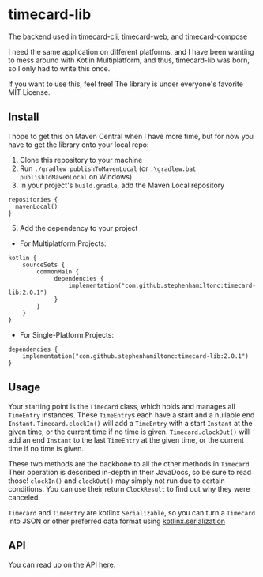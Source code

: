 # timecard-lib
The backend used in [timecard-cli](https://github.com/Stephen-Hamilton-C/timecard-cli),
[timecard-web](https://github.com/Stephen-Hamilton-C/timecard-web), and
[timecard-compose](https://github.com/Stephen-Hamilton-C/timecard-compose)

I need the same application on different platforms,
and I have been wanting to mess around with Kotlin Multiplatform,
and thus, timecard-lib was born, so I only had to write this once.

If you want to use this, feel free! The library is under everyone's favorite MIT License.

## Install
I hope to get this on Maven Central when I have more time,
but for now you have to get the library onto your local repo:
1. Clone this repository to your machine
2. Run `./gradlew publishToMavenLocal` (or `.\gradlew.bat publishToMavenLocal` on Windows)
3. In your project's `build.gradle`, add the Maven Local repository
```
repositories {
  mavenLocal()
}
```
5. Add the dependency to your project
  - For Multiplatform Projects:
  
  ```
  kotlin {
      sourceSets {
          commonMain {
               dependencies {
                   implementation("com.github.stephenhamiltonc:timecard-lib:2.0.1")
               }
          }
      }
  }
  ```

  - For Single-Platform Projects:

  ```
  dependencies {
      implementation("com.github.stephenhamiltonc:timecard-lib:2.0.1")
  }
  ```

## Usage
Your starting point is the `Timecard` class, which holds and manages all `TimeEntry` instances.
These `TimeEntry`s each have a start and a nullable end `Instant`.
`Timecard.clockIn()` will add a `TimeEntry` with a start `Instant` at the given time,
or the current time if no time is given.
`Timecard.clockOut()` will add an end `Instant` to the last `TimeEntry` at the given time,
or the current time if no time is given.

These two methods are the backbone to all the other methods in `Timecard`.
Their operation is described in-depth in their JavaDocs, so be sure to read those!
`clockIn()` and `clockOut()` may simply not run due to certain conditions.
You can use their return `ClockResult` to find out why they were canceled.

`Timecard` and `TimeEntry` are kotlinx `Serializable`,
so you can turn a `Timecard` into JSON or other preferred data format using
[kotlinx.serialization](https://github.com/Kotlin/kotlinx.serialization)

## API
You can read up on the API [here](https://stephen-hamilton-c.github.io/timecard-lib/).
